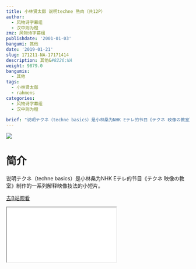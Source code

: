 ```yaml
---
title: 小林贤太郎 说明techne 熟肉（共12P）
author:
  - 风物诗字幕组
  - 汉中则为橙
zmz: 风物诗字幕组
publishdate: '2001-01-03'
bangumi: 其他
date: '2019-01-21'
slug: 171211-NA-17171414
description: 其他&#8226;NA
weight: 9879.0
bangumis:
  - 其他
tags:
  - 小林贤太郎
  - rahmens
categories:
  - 风物诗字幕组
  - 汉中则为橙

brief: "说明テクネ（techne basics）是小林桑为NHK Eテレ的节目《テクネ 映像の教室》制作的一系列解释映像技法的小短片。"
---
```

![](https://i.imgur.com/VWx7lId.jpg)
# 简介  
说明テクネ（techne basics）是小林桑为NHK Eテレ的节目《テクネ 映像の教室》制作的一系列解释映像技法的小短片。  

[去B站观看](https://www.bilibili.com/video/av17171414/)
<div class ="resp-container"><iframe class="testiframe" src="//player.bilibili.com/player.html?aid=17171414"", scrolling="no", allowfullscreen="true" > </iframe></div> 
